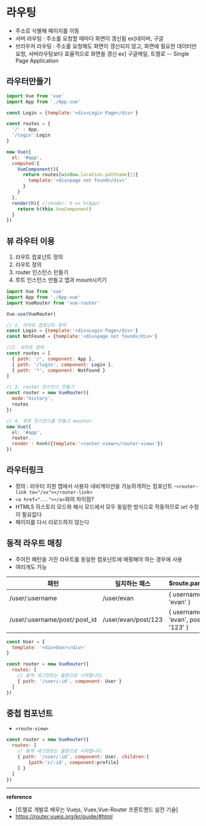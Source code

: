 # 라우팅
- 주소로 식별해 페이지를 이동
- 서버 라우팅 : 주소를 요청할 때마다 화면이 갱신됨 ex]네이버, 구글
- 브라우저 라우팅 : 주소를 요청해도 화면이 갱신되지 않고, 화면에 필요한 데이터만 요청, 서버라우팅보다 효율적으로 화면을 갱신 ex] 구글메일, 트렐로 -- Single Page Application

## 라우터만들기
```javascript
import Vue from 'vue'
import App from './App.vue'

const Login = {template:'<div>Login Page</div>'}

const routes = {
  '/' : App,
  '/login':Login
}

new Vue({
  el: '#app',
  computed:{
    VueComponent(){
      return routes[window.location.pathname]||{
        template:'<div>page not found</div>'
      }
    }
  },
  render(h){ //render: h => h(App)
    return h(this.VueComponent) 
  }
})

```

## 뷰 라우터 이용
1. 라우트 컴포넌트 정의
2. 라우트 정의
3. router 인스턴스 만들기
4. 루트 인스턴스 만들고 앱과 mount시키기
``` javascript
import Vue from 'vue'
import App from './App.vue'
import VueRouter from 'vue-router'

Vue.use(VueRouter)

// 1. 라우트 컴포넌트 정의
const Login = {template:'<div>Login Page</div>'}
const NotFound = {template:'<div>page not found</div>'}

//2. 라우트 정의
const routes = [
  { path: '/', component: App },
  { path: '/login', component: Login },
  { path: '*', component: NotFound }
]

// 3. router 인스턴스 만들기
const router = new VueRouter({
  mode:'history',
  routes
})

// 4. 루트 인스턴스를 만들고 mounter
new Vue({
  el: '#app',
  router,
  render : h=>h({template:'<router-view></router-view>'})
})

```
## 라우터링크
- 정의 : 라우터 지원 앱에서 사용자 네비게이션을 가능하게하는 컴포넌트 
-`<router-link to="/xx"></router-link>`
- `<a href="..."></a>`와의 차이점?
 - HTML5 히스토리 모드와 해시 모드에서 모두 동일한 방식으로 작동하므로 url 수정이 필요없다
 - 페이지를 다시 리로드하지 않는다

## 동적 라우트 매칭
- 주어진 패턴을 가진 라우트를 동일한 컴포넌트에 매핑해야 하는 경우에 사용
- 여러개도 가능

|패턴|일치하는 패스|$route.params|
|--|--|--|
|/user/:username |/user/evan |	{ username: 'evan' }|
|/user/:username/post/:post_id	| /user/evan/post/123 |	{ username: 'evan', post_id: '123' }|

``` javascript
const User = {
  template: '<div>User</div>'
}

const router = new VueRouter({
  routes: [
    // 동적 세그먼트는 콜론으로 시작합니다.
    { path: '/user/:id', component: User }
  ]
})
```

## 중첩 컴포넌트
- `<route-view>`
``` javascript
const router = new VueRouter({
  routes: [
    // 동적 세그먼트는 콜론으로 시작합니다.
    { path: '/user/:id', component: User, children:[
        {path:'c/:id', component:profile}
    ] }
  ]
})
```


---
__reference__
- [트렐로 개발로 배우는 Vuejs, Vuex,Vue-Router 프론트엔드 실전 기술]
- https://router.vuejs.org/kr/guide/#html